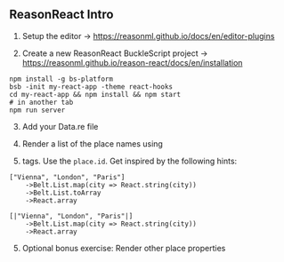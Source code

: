 ## ReasonReact Intro

1. Setup the editor -> https://reasonml.github.io/docs/en/editor-plugins

2. Create a new ReasonReact BuckleScript project -> https://reasonml.github.io/reason-react/docs/en/installation

```
npm install -g bs-platform
bsb -init my-react-app -theme react-hooks
cd my-react-app && npm install && npm start
# in another tab
npm run server
```

3. Add your Data.re file

4. Render a list of the place names using <li> tags. Use the `place.id`. Get inspired by the following hints:

```
["Vienna", "London", "Paris"]
    ->Belt.List.map(city => React.string(city))
    ->Belt.List.toArray
    ->React.array
```

```
[|"Vienna", "London", "Paris"|]
    ->Belt.List.map(city => React.string(city))
    ->React.array
```

5. Optional bonus exercise: Render other place properties
